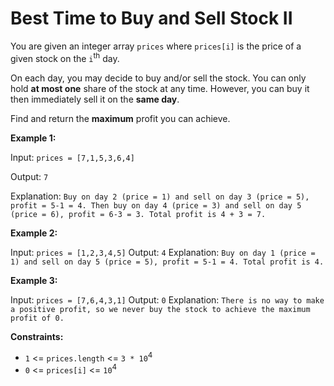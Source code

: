 # Best Time to Buy and Sell Stock II

You are given an integer array `prices` where `prices[i]` is the price of a given stock on the `i`<sup>th</sup> day.

On each day, you may decide to buy and/or sell the stock. You can only hold **at most one** share of the stock at any time. However, you can buy it then immediately sell it on the **same day**.

Find and return the **maximum** profit you can achieve.

 

**Example 1:**

Input: `prices = [7,1,5,3,6,4]`

Output: `7`

Explanation: `Buy on day 2 (price = 1) and sell on day 3 (price = 5), profit = 5-1 = 4.
Then buy on day 4 (price = 3) and sell on day 5 (price = 6), profit = 6-3 = 3.
Total profit is 4 + 3 = 7.`

**Example 2:**

Input: `prices = [1,2,3,4,5]`
Output: `4`
Explanation: `Buy on day 1 (price = 1) and sell on day 5 (price = 5), profit = 5-1 = 4.
Total profit is 4.`

**Example 3:**

Input: `prices = [7,6,4,3,1]`
Output: `0`
Explanation: `There is no way to make a positive profit, so we never buy the stock to achieve the maximum profit of 0.`

**Constraints:**

- `1` <= `prices.length` <= `3 * 10`<sup>4</sup>
- `0` <= `prices[i]` <= `10`<sup>4</sup>

